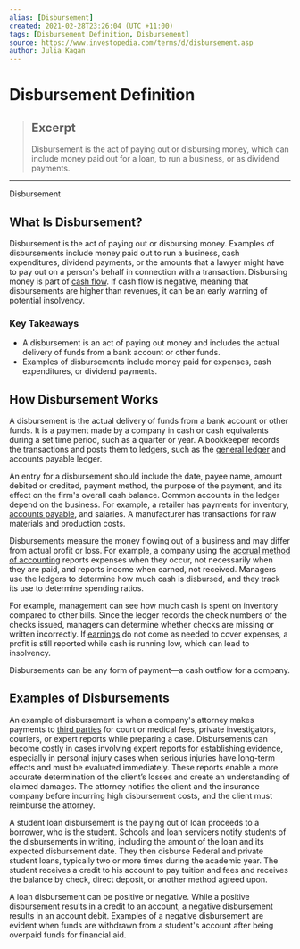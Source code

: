 ```yaml
---
alias: [Disbursement]
created: 2021-02-28T23:26:04 (UTC +11:00)
tags: [Disbursement Definition, Disbursement]
source: https://www.investopedia.com/terms/d/disbursement.asp
author: Julia Kagan
---
```


# Disbursement Definition

> ## Excerpt
> Disbursement is the act of paying out or disbursing money, which can include money paid out for a loan, to run a business, or as dividend payments.

---

Disbursement
## What Is Disbursement?

Disbursement is the act of paying out or disbursing money. Examples of disbursements include money paid out to run a business, cash expenditures, dividend payments, or the amounts that a lawyer might have to pay out on a person's behalf in connection with a transaction. Disbursing money is part of [cash flow](https://www.investopedia.com/terms/c/cashflow.asp). If cash flow is negative, meaning that disbursements are higher than revenues, it can be an early warning of potential insolvency.

### Key Takeaways

-   A disbursement is an act of paying out money and includes the actual delivery of funds from a bank account or other funds.
-   Examples of disbursements include money paid for expenses, cash expenditures, or dividend payments.

## How Disbursement Works

A disbursement is the actual delivery of funds from a bank account or other funds. It is a payment made by a company in cash or cash equivalents during a set time period, such as a quarter or year. A bookkeeper records the transactions and posts them to ledgers, such as the [general ledger](https://www.investopedia.com/terms/g/generalledger.asp) and accounts payable ledger.

An entry for a disbursement should include the date, payee name, amount debited or credited, payment method, the purpose of the payment, and its effect on the firm's overall cash balance. Common accounts in the ledger depend on the business. For example, a retailer has payments for inventory, [accounts payable](https://www.investopedia.com/terms/a/accountspayable.asp), and salaries. A manufacturer has transactions for raw materials and production costs.

Disbursements measure the money flowing out of a business and may differ from actual profit or loss. For example, a company using the [accrual method of accounting](https://www.investopedia.com/terms/a/accrualaccounting.asp) reports expenses when they occur, not necessarily when they are paid, and reports income when earned, not received. Managers use the ledgers to determine how much cash is disbursed, and they track its use to determine spending ratios.

For example, management can see how much cash is spent on inventory compared to other bills. Since the ledger records the check numbers of the checks issued, managers can determine whether checks are missing or written incorrectly. If [earnings](https://www.investopedia.com/terms/e/earnings.asp) do not come as needed to cover expenses, a profit is still reported while cash is running low, which can lead to insolvency.

Disbursements can be any form of payment—a cash outflow for a company.

## Examples of Disbursements

An example of disbursement is when a company's attorney makes payments to [third parties](https://www.investopedia.com/terms/t/third-party.asp) for court or medical fees, private investigators, couriers, or expert reports while preparing a case. Disbursements can become costly in cases involving expert reports for establishing evidence, especially in personal injury cases when serious injuries have long-term effects and must be evaluated immediately. These reports enable a more accurate determination of the client’s losses and create an understanding of claimed damages. The attorney notifies the client and the insurance company before incurring high disbursement costs, and the client must reimburse the attorney.

A student loan disbursement is the paying out of loan proceeds to a borrower, who is the student. Schools and loan servicers notify students of the disbursements in writing, including the amount of the loan and its expected disbursement date. They then disburse Federal and private student loans, typically two or more times during the academic year. The student receives a credit to his account to pay tuition and fees and receives the balance by check, direct deposit, or another method agreed upon.

A loan disbursement can be positive or negative. While a positive disbursement results in a credit to an account, a negative disbursement results in an account debit. Examples of a negative disbursement are evident when funds are withdrawn from a student's account after being overpaid funds for financial aid.
